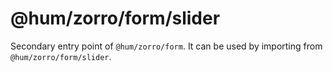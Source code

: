 # @hum/zorro/form/slider

Secondary entry point of `@hum/zorro/form`. It can be used by importing from `@hum/zorro/form/slider`.
